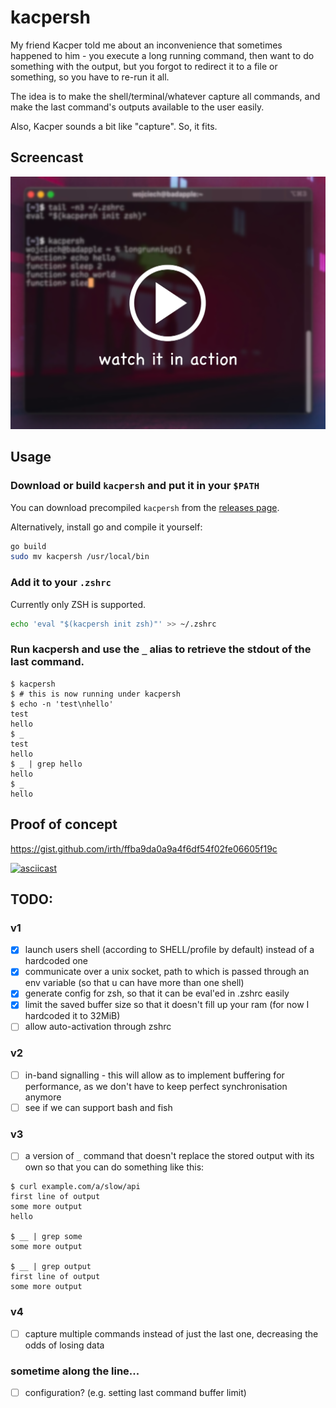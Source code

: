 # kacpersh

My friend Kacper told me about an inconvenience that sometimes happened to him - you execute a long running command, then want to do something with the output, but you forgot to redirect it to a file or something, so you have to re-run it all.

The idea is to make the shell/terminal/whatever capture all commands, and make the last command's outputs available to the user easily.

Also, Kacper sounds a bit like "capture". So, it fits.

## Screencast

[![screencast.mp4](screencast.png)](screencast.mp4?raw=1)

## Usage

### Download or build `kacpersh` and put it in your `$PATH`

You can download precompiled `kacpersh` from the [releases page](https://github.com/irth/kacpersh/releases).

Alternatively, install go and compile it yourself:

```sh
go build
sudo mv kacpersh /usr/local/bin
```

### Add it to your `.zshrc`

Currently only ZSH is supported.

```sh
echo 'eval "$(kacpersh init zsh)"' >> ~/.zshrc
```

### Run kacpersh and use the `_` alias to retrieve the stdout of the last command.

```console
$ kacpersh
$ # this is now running under kacpersh
$ echo -n 'test\nhello'
test
hello
$ _
test
hello
$ _ | grep hello
hello
$ _
hello
```

## Proof of concept

https://gist.github.com/irth/ffba9da0a9a4f6df54f02fe06605f19c

[![asciicast](https://asciinema.org/a/vVu3yRs9bGB8Zrjs9ia301ALw.svg)](https://asciinema.org/a/vVu3yRs9bGB8Zrjs9ia301ALw)

## TODO:

### v1

- [x] launch users shell (according to SHELL/profile by default) instead of a hardcoded one
- [x] communicate over a unix socket, path to which is passed through an env variable (so that u can have more than one shell)
- [x] generate config for zsh, so that it can be eval'ed in .zshrc easily
- [x] limit the saved buffer size so that it doesn't fill up your ram (for now I hardcoded it to 32MiB)
- [ ] allow auto-activation through zshrc

### v2

- [ ] in-band signalling - this will allow as to implement buffering for performance, as we don't have to keep perfect synchronisation anymore
- [ ] see if we can support bash and fish

### v3

- [ ] a version of `_` command that doesn't replace the stored output with its own so that you can do something like this:

```console
$ curl example.com/a/slow/api
first line of output
some more output
hello

$ __ | grep some
some more output

$ __ | grep output
first line of output
some more output
```

### v4

- [ ] capture multiple commands instead of just the last one, decreasing the odds of losing data

### sometime along the line...

- [ ] configuration? (e.g. setting last command buffer limit)
